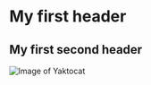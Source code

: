 # My first header

## My first second header

![Image of Yaktocat](https://octodex.github.com/images/yaktocat.png)
